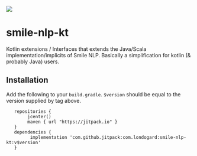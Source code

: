 [![](https://jitpack.io/v/com.londogard/smile-nlp-kt.svg)](https://jitpack.io/#com.londogard/smile-nlp-kt)
# smile-nlp-kt
Kotlin extensions / Interfaces that extends the Java/Scala implementation/implicits of Smile NLP. Basically a simplification for kotlin (&amp; probably Java) users.

## Installation
Add the following to your `build.gradle`. `$version` should be equal to the version supplied by tag above.
``` 
   repositories {
        jcenter()
        maven { url "https://jitpack.io" }
   }
   dependencies {
         implementation 'com.github.jitpack:com.londogard:smile-nlp-kt:v$version'
   }
```
